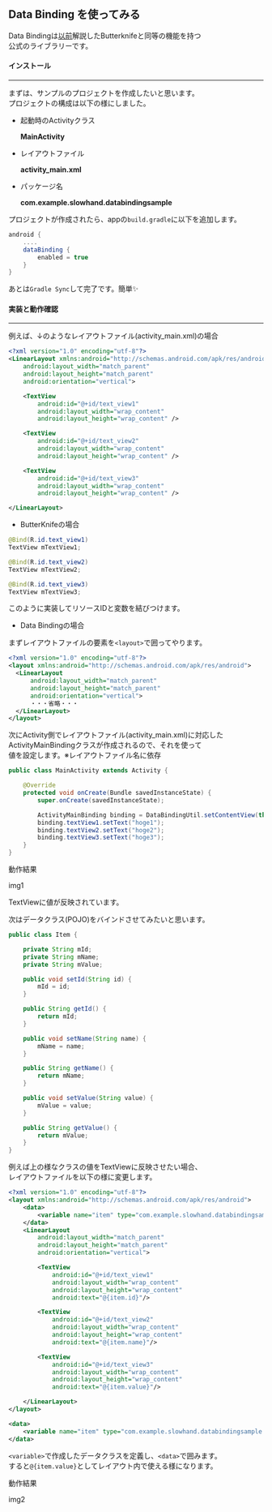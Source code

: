 ## Data Binding を使ってみる

Data Bindingは[以前](http://developabout0309.blogspot.jp/2016/04/butterknife-1.html)解説したButterknifeと同等の機能を持つ<br>
公式のライブラリーです。

#### インストール
****

まずは、サンプルのプロジェクトを作成したいと思います。<br>
プロジェクトの構成は以下の様にしました。

* 起動時のActivityクラス

  **MainActivity**

* レイアウトファイル

  **activity_main.xml**

* パッケージ名

  **com.example.slowhand.databindingsample**

プロジェクトが作成されたら、appの`build.gradle`に以下を追加します。
```gradle
android {
    ....
    dataBinding {
        enabled = true
    }
}
```

あとは`Gradle Sync`して完了です。簡単:sparkles:

#### 実装と動作確認
****

例えば、↓のようなレイアウトファイル(activity_main.xml)の場合
```xml
<?xml version="1.0" encoding="utf-8"?>
<LinearLayout xmlns:android="http://schemas.android.com/apk/res/android"
    android:layout_width="match_parent"
    android:layout_height="match_parent"
    android:orientation="vertical">

    <TextView
        android:id="@+id/text_view1"
        android:layout_width="wrap_content"
        android:layout_height="wrap_content" />

    <TextView
        android:id="@+id/text_view2"
        android:layout_width="wrap_content"
        android:layout_height="wrap_content" />

    <TextView
        android:id="@+id/text_view3"
        android:layout_width="wrap_content"
        android:layout_height="wrap_content" />

</LinearLayout>
```

* ButterKnifeの場合

```java
@Bind(R.id.text_view1)
TextView mTextView1;

@Bind(R.id.text_view2)
TextView mTextView2;

@Bind(R.id.text_view3)
TextView mTextView3;
```

このように実装してリソースIDと変数を結びつけます。

* Data Bindingの場合

まずレイアウトファイルの要素を`<layout>`で囲ってやります。
```xml
<?xml version="1.0" encoding="utf-8"?>
<layout xmlns:android="http://schemas.android.com/apk/res/android">
  <LinearLayout
      android:layout_width="match_parent"
      android:layout_height="match_parent"
      android:orientation="vertical">
      ・・・省略・・・
  </LinearLayout>
</layout>
```

次にActivity側でレイアウトファイル(activity_main.xml)に対応した<br>
ActivityMainBindingクラスが作成されるので、それを使って<br>
値を設定します。※レイアウトファイル名に依存

```java
public class MainActivity extends Activity {

    @Override
    protected void onCreate(Bundle savedInstanceState) {
        super.onCreate(savedInstanceState);

        ActivityMainBinding binding = DataBindingUtil.setContentView(this, R.layout.activity_main);
        binding.textView1.setText("hoge1");
        binding.textView2.setText("hoge2");
        binding.textView3.setText("hoge3");
    }
}
```

動作結果

img1

TextViewに値が反映されています。

次はデータクラス(POJO)をバインドさせてみたいと思います。

```java
public class Item {

    private String mId;
    private String mName;
    private String mValue;

    public void setId(String id) {
        mId = id;
    }

    public String getId() {
        return mId;
    }

    public void setName(String name) {
        mName = name;
    }

    public String getName() {
        return mName;
    }

    public void setValue(String value) {
        mValue = value;
    }

    public String getValue() {
        return mValue;
    }
}
```

例えば上の様なクラスの値をTextViewに反映させたい場合、<br>
レイアウトファイルを以下の様に変更します。

```xml
<?xml version="1.0" encoding="utf-8"?>
<layout xmlns:android="http://schemas.android.com/apk/res/android">
    <data>
        <variable name="item" type="com.example.slowhand.databindingsample.Item"/>
    </data>
    <LinearLayout
        android:layout_width="match_parent"
        android:layout_height="match_parent"
        android:orientation="vertical">

        <TextView
            android:id="@+id/text_view1"
            android:layout_width="wrap_content"
            android:layout_height="wrap_content"
            android:text="@{item.id}"/>

        <TextView
            android:id="@+id/text_view2"
            android:layout_width="wrap_content"
            android:layout_height="wrap_content"
            android:text="@{item.name}"/>

        <TextView
            android:id="@+id/text_view3"
            android:layout_width="wrap_content"
            android:layout_height="wrap_content"
            android:text="@{item.value}"/>

    </LinearLayout>
</layout>
```

```xml
<data>
    <variable name="item" type="com.example.slowhand.databindingsample.Item"/>
</data>
```

`<variable>`で作成したデータクラスを定義し、`<data>`で囲みます。<br>
すると`@{item.value}`としてレイアウト内で使える様になります。

動作結果

img2
